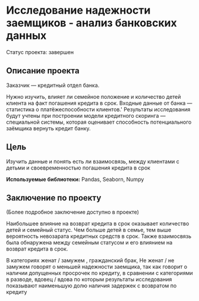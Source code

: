 # Исследование надежности заемщиков - анализ банковских данных 
Статус проекта: завершен

<h2> Описание проекта</h2>

Заказчик — кредитный отдел банка. 

Нужно изучить, влияет ли семейное положение и количество детей клиента на факт погашения кредита в срок.
Входные данные от банка — статистика о платёжеспособности клиентов.'
Результаты исследования будут учтены при построении модели кредитного скоринга — специальной системы, которая оценивает способность потенциального заёмщика вернуть кредит банку.


<h2> Цель</h2>

Изучить данные и понять есть ли взаимосвязь, между клиентами с детьми и своевременностью погашения кредита в срок

**Используемые библиотеки:** Pandas, Seaborn, Numpy 

## Заключение по проекту
(Более подробное заключение доступно в проекте)

Наибольшее влияние на возврат кредита в срок оказывает количество детей и семейный статус. Чем больше детей в семье, тем выше вероятность невозарата кредитных средств в срок. 
Также взаимосвязь была обнаружена между семейным статусом и его влиянием на возврат кредита в срок.

В категориях женат / замужем , гражданский брак, Не женат / не замужем говорят о меньшей надежности заемщика, так как говорит о наличии допущенных просрочек по кредиту, в сравнении с категориями в разводе, вдовец / вдова по которым результаты исследования показывают наименьшую долю наличия задержек с возвратом по кредиту
